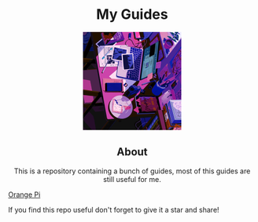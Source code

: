 <h1 align="center">My Guides</h1>

<div align="center">
    <img src="/assets/desk.gif" alt="desk" width="200"/>
</div>

<h2 align="center">About</h2>

<p align="center">This is a repository containing a bunch of guides, most of this guides are still useful for me.</p>

<a href="/orange_pi/">Orange Pi</a>

<p>If you find this repo useful don't forget to give it a star and share!</p>
